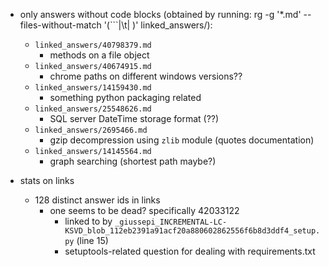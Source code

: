 - only answers without code blocks (obtained by running: rg -g '*.md' --files-without-match '(```|\t|    )' linked_answers/):
  - `linked_answers/40798379.md`
    - methods on a file object
  - `linked_answers/40674915.md`
    - chrome paths on different windows versions??
  - `linked_answers/14159430.md`
    - something python packaging related
  - `linked_answers/25548626.md`
    - SQL server DateTime storage format (??)
  - `linked_answers/2695466.md`
    - gzip decompression using `zlib` module (quotes documentation)
  - `linked_answers/14145564.md`
    - graph searching (shortest path maybe?)

- stats on links
  - 128 distinct answer ids in links
    - one seems to be dead? specifically 42033122
      - linked to by `_giussepi_INCREMENTAL-LC-KSVD_blob_112eb2391a91acf20a880602862556f6b8d3ddf4_setup.py` (line 15)
      - setuptools-related question for dealing with requirements.txt
